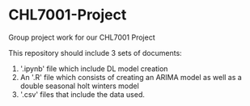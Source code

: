 # CHL7001-Project
Group project work for our CHL7001 Project

This repository should include 3 sets of documents:

1. '.ipynb' file which include DL model creation 
2. An '.R' file which consists of creating an ARIMA model as well as a double seasonal holt winters model
3. '.csv' files that include the data used.
